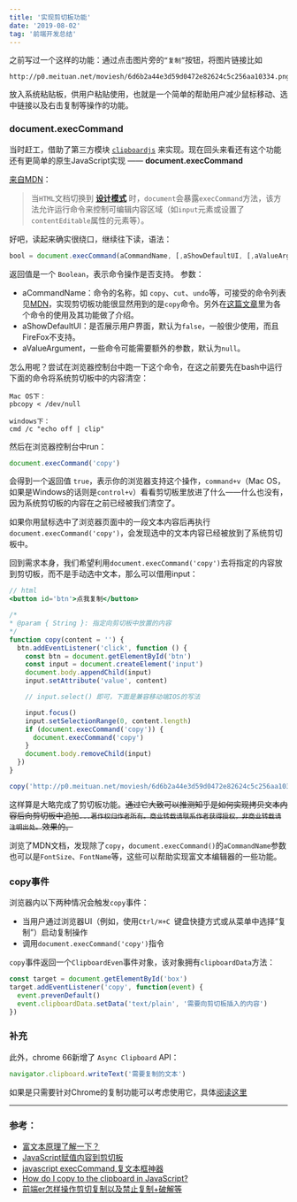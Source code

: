 ```yaml
---
title: '实现剪切板功能'
date: '2019-08-02'
tag: '前端开发总结'
---
```


之前写过一个这样的功能：通过点击图片旁的`“复制”`按钮，将图片链接比如

```
http://p0.meituan.net/moviesh/6d6b2a44e3d59d0472e82624c5c256aa10334.png
```

放入系统粘贴板，供用户粘贴使用，也就是一个简单的帮助用户减少鼠标移动、选中链接以及右击复制等操作的功能。

### document.execCommand
当时赶工，借助了第三方模块 [`clipboardjs`](https://clipboardjs.com/) 来实现。现在回头来看还有这个功能还有更简单的原生JavaScript实现 —— **document.execCommand**

[来自MDN](https://developer.mozilla.org/zh-CN/docs/Web/API/Document/execCommand)：

> 当`HTML`文档切换到 [**设计模式**](https://developer.mozilla.org/zh-CN/docs/Web/API/Document/designMode) 时，`document`会暴露`execCommand`方法，该方法允许运行命令来控制可编辑内容区域（如`input`元素或设置了`contentEditable`属性的元素等）。

好吧，读起来确实很绕口，继续往下读，语法：

```jsx
bool = document.execCommand(aCommandName, [,aShowDefaultUI, [,aValueArgument]])
```

返回值是一个 `Boolean`，表示命令操作是否支持。
参数：
- aCommandName：命令的名称，如 `copy`、`cut`、`undo`等，可接受的命令列表见[MDN](https://developer.mozilla.org/zh-CN/docs/Web/API/Document/execCommand#%E5%91%BD%E4%BB%A4)，实现剪切板功能很显然用到的是`copy`命令。另外在[这篇文章](https://blog.csdn.net/gertyy/article/details/65936318)里为各个命令的使用及其功能做了介绍。
- aShowDefaultUI：是否展示用户界面，默认为`false`，一般很少使用，而且FireFox不支持。
- aValueArgument，一些命令可能需要额外的参数，默认为`null`。

怎么用呢？尝试在浏览器控制台中跑一下这个命令，在这之前要先在bash中运行下面的命令将系统剪切板中的内容清空：

```shell
Mac OS下：
pbcopy < /dev/null

windows下：
cmd /c "echo off | clip"
```

然后在浏览器控制台中run：

```jsx
document.execCommand('copy')
```

会得到一个返回值 `true`，表示你的浏览器支持这个操作，`command+v`（Mac OS，如果是Windows的话则是`control+v`）看看剪切板里放进了什么——什么也没有，因为系统剪切板的内容在之前已经被我们清空了。

如果你用鼠标选中了浏览器页面中的一段文本内容后再执行```document.execCommand('copy')```，会发现选中的文本内容已经被放到了系统剪切板中。

回到需求本身，我们希望利用`document.execCommand('copy')`去将指定的内容放到剪切板，而不是手动选中文本，那么可以借用input：

```jsx
// html
<button id='btn'>点我复制</button>

/*
* @param { String }: 指定向剪切板中放置的内容
*/
function copy(content = '') {
  btn.addEventListener('click', function () {
    const btn = document.getElementById('btn')
    const input = document.createElement('input')
    document.body.appendChild(input)
    input.setAttribute('value', content)

    // input.select() 即可，下面是兼容移动端IOS的写法

    input.focus()
    input.setSelectionRange(0, content.length)
    if (document.execCommand('copy')) {
      document.execCommand('copy')
    }
    document.body.removeChild(input)
  })
}

copy('http://p0.meituan.net/moviesh/6d6b2a44e3d59d0472e82624c5c256aa10334.png')
```

这样算是大略完成了剪切板功能。~~通过它大致可以推测知乎是如何实现拷贝文本内容后向剪切板中追加`...著作权归作者所有。商业转载请联系作者获得授权，非商业转载请注明出处。`效果的。~~

浏览了MDN文档，发现除了`copy`，`document.execCommand()`的`aCommandName`参数也可以是`FontSize`、`FontName`等，这些可以帮助实现富文本编辑器的一些功能。

### copy事件
浏览器内以下两种情况会触发`copy`事件：
- 当用户通过浏览器UI（例如，使用`Ctrl/⌘+C `键盘快捷方式或从菜单中选择“复制”）启动复制操作
- 调用`document.execCommand('copy')`指令

`copy`事件返回一个`ClipboardEven`事件对象，该对象拥有`clipboardData`方法：
```js
const target = document.getElementById('box')
target.addEventListener('copy', function(event) {
  event.prevenDefault()
  event.clipboardData.setData('text/plain', '需要向剪切板插入的内容')
})
```

### 补充
此外，chrome 66新增了 `Async Clipboard` API：
```jsx
navigator.clipboard.writeText('需要复制的文本')
```

如果是只需要针对Chrome的复制功能可以考虑使用它，具体[阅读这里](https://zhuanlan.zhihu.com/p/34698155)

___
### 参考：
- [富文本原理了解一下？](https://juejin.im/post/5cfe4e8a6fb9a07ec63b09a4)
- [JavaScript赋值内容到剪切板](https://github.com/axuebin/articles/issues/26)
- [javascript execCommand,复文本框神器](https://blog.csdn.net/gertyy/article/details/65936318)
- [How do I copy to the clipboard in JavaScript?](https://stackoverflow.com/questions/400212/how-do-i-copy-to-the-clipboard-in-javascript)
- [前端er怎样操作剪切复制以及禁止复制+破解等](https://juejin.im/post/5b66993ee51d451924734c35)
